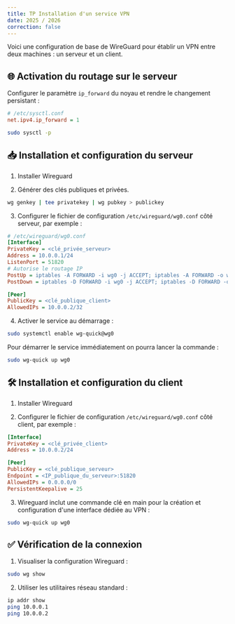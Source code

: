 ```yaml
---
title: TP Installation d'un service VPN
date: 2025 / 2026
correction: false
---
```


Voici une configuration de base de WireGuard pour établir un VPN entre deux machines : un serveur et un client.

## 🌐 Activation du routage sur le serveur

Configurer le paramètre `ip_forward` du noyau et rendre le changement persistant :

```ini
# /etc/sysctl.conf
net.ipv4.ip_forward = 1
```

```sh
sudo sysctl -p
```

## 📥 Installation et configuration du serveur

1. Installer Wireguard

2. Générer des clés publiques et privées.

```sh
wg genkey | tee privatekey | wg pubkey > publickey
```

3. Configurer le fichier de configuration `/etc/wireguard/wg0.conf` côté serveur, par exemple :

```ini
# /etc/wireguard/wg0.conf
[Interface]
PrivateKey = <clé_privée_serveur>
Address = 10.0.0.1/24
ListenPort = 51820
# Autorise le routage IP
PostUp = iptables -A FORWARD -i wg0 -j ACCEPT; iptables -A FORWARD -o wg0 -j ACCEPT; iptables -t nat -A POSTROUTING -o eth0 -j MASQUERADE
PostDown = iptables -D FORWARD -i wg0 -j ACCEPT; iptables -D FORWARD -o wg0 -j ACCEPT; iptables -t nat -D POSTROUTING -o eth0 -j MASQUERADE

[Peer]
PublicKey = <clé_publique_client>
AllowedIPs = 10.0.0.2/32
```

4. Activer le service au démarrage :

```sh
sudo systemctl enable wg-quick@wg0
```

Pour démarrer le service immédiatement on pourra lancer la commande :

```sh
sudo wg-quick up wg0
```

## 🛠️ Installation et configuration du client

1. Installer Wireguard

2. Configurer le fichier de configuration `/etc/wireguard/wg0.conf` côté client, par exemple :

```ini
[Interface]
PrivateKey = <clé_privée_client>
Address = 10.0.0.2/24

[Peer]
PublicKey = <clé_publique_serveur>
Endpoint = <IP_publique_du_serveur>:51820
AllowedIPs = 0.0.0.0/0
PersistentKeepalive = 25
```

3. Wireguard inclut une commande clé en main pour la création et configuration d'une interface dédiée au VPN :

```sh
sudo wg-quick up wg0
```

## ✅ Vérification de la connexion

1. Visualiser la configuration Wireguard :

```sh
sudo wg show
```

2. Utiliser les utilitaires réseau standard :

```sh
ip addr show
ping 10.0.0.1
ping 10.0.0.2
```

